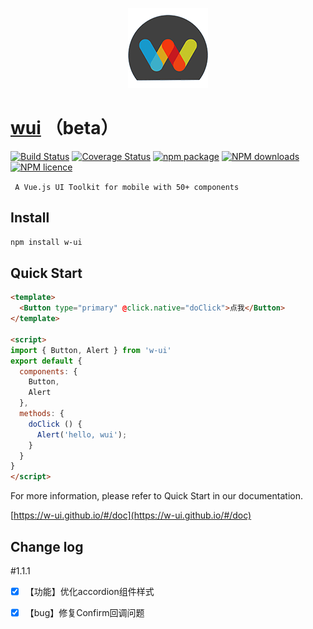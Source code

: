 <p align="center">
  <img src="wui.png">
</p>

# [wui](https://w-ui.github.io/#/) （beta）

[![Build Status](https://travis-ci.org/wmfe/wui.svg?branch=master)](https://travis-ci.org/wmfe/wui)
[![Coverage Status](https://coveralls.io/repos/github/wmfe/wui/badge.svg?branch=master)](https://coveralls.io/github/wmfe/wui?branch=master)
[![npm package](https://img.shields.io/npm/v/w-ui.svg)](https://www.npmjs.org/package/w-ui)
[![NPM downloads](http://img.shields.io/npm/dm/w-ui.svg)](https://npmjs.org/package/w-ui)
[![NPM licence](https://img.shields.io/npm/l/w-ui.svg)](https://npmjs.org/package/w-ui)


` A Vue.js UI Toolkit for mobile with 50+ components`

Install
---------

``` bash
npm install w-ui
```

Quick Start
---------

``` html
<template>
  <Button type="primary" @click.native="doClick">点我</Button>
</template>

<script>
import { Button, Alert } from 'w-ui'
export default {
  components: {
    Button,
    Alert
  },
  methods: {
    doClick () {
      Alert('hello, wui');
    }
  }
}
</script>
```

For more information, please refer to Quick Start in our documentation.

[https://w-ui.github.io/#/doc](https://w-ui.github.io/#/doc)


Change log
-----------
#1.1.1

- [x] 【功能】优化accordion组件样式
- [x] 【bug】修复Confirm回调问题


 



